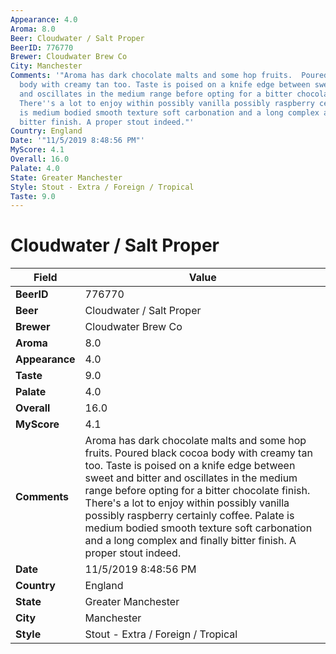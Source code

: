 ```yaml
---
Appearance: 4.0
Aroma: 8.0
Beer: Cloudwater / Salt Proper
BeerID: 776770
Brewer: Cloudwater Brew Co
City: Manchester
Comments: '"Aroma has dark chocolate malts and some hop fruits.  Poured black cocoa
  body with creamy tan too. Taste is poised on a knife edge between sweet and bitter
  and oscillates in the medium range before opting for a bitter chocolate finish.
  There''s a lot to enjoy within possibly vanilla possibly raspberry certainly coffee.  Palate
  is medium bodied smooth texture soft carbonation and a long complex and finally
  bitter finish. A proper stout indeed."'
Country: England
Date: '"11/5/2019 8:48:56 PM"'
MyScore: 4.1
Overall: 16.0
Palate: 4.0
State: Greater Manchester
Style: Stout - Extra / Foreign / Tropical
Taste: 9.0
---
```


# Cloudwater / Salt Proper

| Field         | Value |
|---------------|-------|
| **BeerID** | 776770 |
| **Beer** | Cloudwater / Salt Proper |
| **Brewer** | Cloudwater Brew Co |
| **Aroma** | 8.0 |
| **Appearance** | 4.0 |
| **Taste** | 9.0 |
| **Palate** | 4.0 |
| **Overall** | 16.0 |
| **MyScore** | 4.1 |
| **Comments** | Aroma has dark chocolate malts and some hop fruits.  Poured black cocoa body with creamy tan too. Taste is poised on a knife edge between sweet and bitter and oscillates in the medium range before opting for a bitter chocolate finish. There's a lot to enjoy within possibly vanilla possibly raspberry certainly coffee.  Palate is medium bodied smooth texture soft carbonation and a long complex and finally bitter finish. A proper stout indeed. |
| **Date** | 11/5/2019 8:48:56 PM |
| **Country** | England |
| **State** | Greater Manchester |
| **City** | Manchester |
| **Style** | Stout - Extra / Foreign / Tropical |
